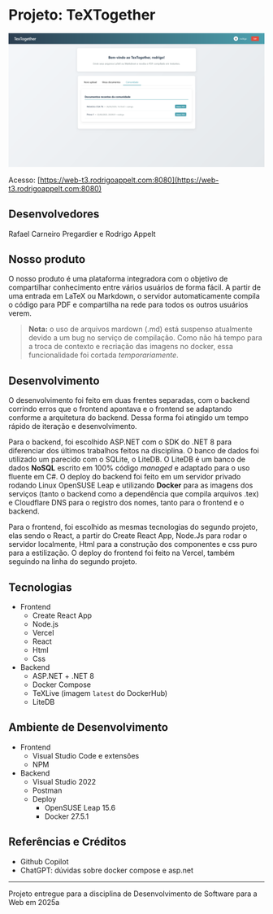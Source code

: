 # Projeto: TeXTogether

![print do projeto](image.png)

Acesso: [https://web-t3.rodrigoappelt.com:8080](https://web-t3.rodrigoappelt.com:8080)

## Desenvolvedores

Rafael Carneiro Pregardier e Rodrigo Appelt

## Nosso produto

O nosso produto é uma plataforma integradora com o objetivo de compartilhar conhecimento entre vários usuários de forma fácil. A partir de uma entrada em LaTeX ou Markdown, o servidor automaticamente compila o código para PDF e 
compartilha na rede para todos os outros usuários verem.

> **Nota:** o uso de arquivos mardown (.md) está suspenso atualmente devido a um bug no serviço de compilação. Como não há tempo para a troca de contexto e recriação das imagens no docker, essa funcionalidade foi cortada _temporariamente_.

## Desenvolvimento

O desenvolvimento foi feito em duas frentes separadas, com o backend corrindo erros que o frontend apontava e o frontend se adaptando conforme a arquitetura do backend. Dessa forma foi atingido um 
tempo rápido de iteração e desenvolvimento. 

Para o backend, foi escolhido ASP.NET com o SDK do .NET 8 para diferenciar dos últimos trabalhos feitos na disciplina. O banco de dados foi utilizado um
parecido com o SQLite, o LiteDB. O LiteDB é um banco de dados **NoSQL** escrito em 100% código _managed_ e adaptado para o uso fluente em C#. O deploy do backend foi feito em um servidor privado
rodando Linux OpenSUSE Leap e utilizando **Docker** para as imagens dos serviços (tanto o backend como a dependência que compila arquivos .tex) e Cloudflare DNS para o registro dos nomes, tanto para
o frontend e o backend.

Para o frontend, foi escolhido as mesmas tecnologias do segundo projeto, elas sendo o React, a partir do Create React App, Node.Js para rodar o servidor localmente, Html para a construção dos componentes
e css puro para a estilização. O deploy do frontend foi feito na Vercel, também seguindo na linha do segundo projeto.

## Tecnologias

* Frontend
  * Create React App
  * Node.js
  * Vercel
  * React
  * Html
  * Css
* Backend
  * ASP.NET + .NET 8
  * Docker Compose
  * TeXLive (imagem `latest` do DockerHub)
  * LiteDB

## Ambiente de Desenvolvimento

* Frontend
  * Visual Studio Code e extensões 
  * NPM
* Backend
  * Visual Studio 2022
  * Postman
  * Deploy
    * OpenSUSE Leap 15.6
    * Docker 27.5.1
  
## Referências e Créditos

* Github Copilot
* ChatGPT: dúvidas sobre docker compose e asp.net

---

Projeto entregue para a disciplina de Desenvolvimento de Software para a Web em 2025a
